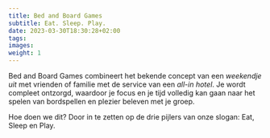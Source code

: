 ```yaml
---
title: Bed and Board Games
subtitle: Eat. Sleep. Play.
date: 2023-03-30T18:30:28+02:00
tags:
images:
weight: 1
---
```


Bed and Board Games combineert het bekende concept van een _weekendje uit_ met vrienden of familie met de service van een _all-in hotel_. Je wordt compleet ontzorgd, waardoor je focus en je tijd volledig kan gaan naar het spelen van bordspellen en plezier beleven met je groep.

<!--more-->

Hoe doen we dit? Door in te zetten op de drie pijlers van onze slogan: Eat, Sleep en Play.
